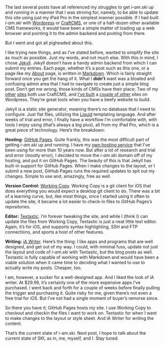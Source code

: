 The last several posts have all referenced my struggles to get *i-am.ski* up and running in a manner that I was striving for; namely, to be able to update this site using just my iPad Pro in the simplest manner possible. If I had built *i-am.ski* with [Wordpress](https://www.wordpress.org) or [CraftCMS](https://craftcms.com), or one of a half-dozen other available CMS frameworks, it would have been a simple matter of loading up a web browser and pointing it to the admin backend and posting from there.

But I went and got all pigheaded about this.

I like trying new things, and as I’ve stated before, wanted to simplify the site as much as possible. Just my words, and not much else. With this in mind, I chose [Jekyll](https://jekyllrb.com). Jekyll doesn’t have a handy admin backend from which I can submit my entries. Each page, whether it’s a post such as this one, or a page like my [About](/about) page, is written in [Markdown](https://daringfireball.net/projects/markdown/). Which is fairly straight forward once you get the hang of it. What I **didn’t** want was a bloated and confusing admin area that I had to navigate to create just a simple blog post. Don’t get me wrong, those kinds of CMSs have their place; Two of my [other](https://www.harleyroads.com) [sites](https://www.scenicmyway.com) both use CraftCMS, and [I’ve built](https://www.wovengreenmusic.com) a [couple of other](https://www.marylandliteraryreview.com) sites on Wordpress. They’re great tools when you have a beefy website to build.

Jekyll is a static site generator, meaning there’s no database that I need to configure. Just flat files, utilizing the [Liquid](https://shopify.github.io/liquid/) templating language. And after weeks of trial and error, I finally have a workflow I’m comfortable with, with tools I enjoy using (that’s always a big plus), all from my iPad Pro, which is a great piece of technology. Here’s the breakdown:

**Hosting:** [GitHub Pages](https://pages.github.com). Quite frankly, this was the most difficult part of getting *i-am.ski* up and running. I have my [own hosting service](https://www.dreamhost.com) that I’ve been using for more than 10 years now. But after a lot of research and trial and error (mostly error), I decided to move the *i-am.ski* domain off of my hosting, and put it on GitHub Pages. The beauty of this is that Jekyll has built-in support for GitHub Pages. When I make changes to the layout, or I submit a new post, GitHub Pages runs the required updates to spit out my changes. Simple to use and, amazingly, free as well.

**Version Control:** [Working Copy](https://workingcopyapp.com). Working Copy is a git client  for iOS that does everything you would expect a desktop git client to do. There was a bit of a learning curve, but, like most things, once I started using it often to update the site, it became a lot easier to check-in files to GitHub Pages’s repositories.

**Editor:** [Textastic](https://www.textasticapp.com). I’m forever tweaking the site, and while I (think I) can update the files from Working Copy, Textastic is just a neat little text editor. Again, it’s for iOS, and supports syntax highlighting, SSH and FTP connections, and sports a host of other features.

**Writing:** [iA Writer](https://ia.net). Here’s the thing: I like apps and programs that are well designed, and get out of my way. I could, with minimal fuss, update not just the layout and code of *i-am.ski* with Textastic, but the blog posts as well. Textastic is fully capable of working with Markdown and would have been a viable solution when it came time to deciding what I wanted to use to actually write my posts. Cheaper, too. 

I am, however, a sucker for a well-designed app. And I liked the look of iA writer. At $29.99, it’s certainly one of the more expensive apps I’ve purchased. I went back and forth for a couple of weeks before finally pulling the trigger and purchasing it. Quite risky for me, given there’s not even a free trial for iOS. But I’ve not had a single moment of buyer’s remorse since.

So there you have it; GitHub Pages hosts my site. I use Working Copy to checkout and checkin the files I want to work on. Textastic for when I want to make changes to the layout or style sheet. And iA Writer for writing the content.

That’s the current state of i-am.ski. Next post, I hope to talk about the current state of SKI, as in, me, myself, and I. Stay tuned.